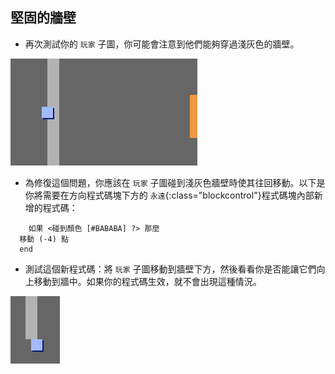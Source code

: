 ## 堅固的牆壁

+ 再次測試你的 `玩家` 子圖，你可能會注意到他們能夠穿過淺灰色的牆壁。

![screenshot](images/world-walls.png)

+ 為修復這個問題，你應該在 `玩家` 子圖碰到淺灰色牆壁時使其往回移動。以下是你將需要在方向程式碼塊下方的 `永遠`{:class="blockcontrol"}程式碼塊內部新增的程式碼：

```blocks
	如果 <碰到顏色 [#BABABA] ?> 那麼 
  移動 (-4) 點
  end
```

+ 測試這個新程式碼：將 `玩家` 子圖移動到牆壁下方，然後看看你是否能讓它們向上移動到牆中。如果你的程式碼生效，就不會出現這種情況。

![screenshot](images/world-walls-test.png)
